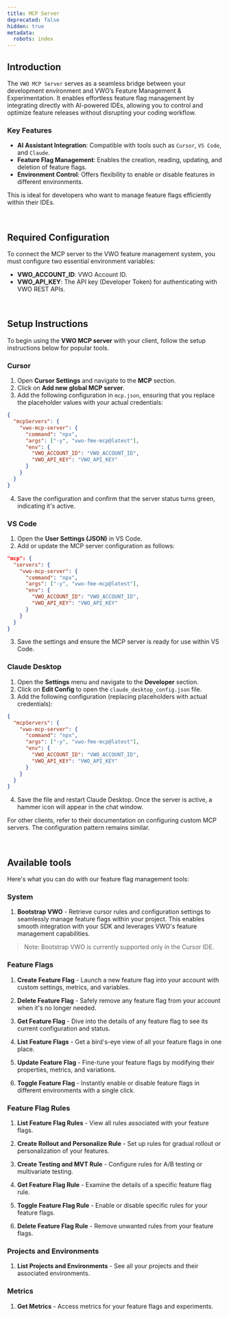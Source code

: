 ```yaml
---
title: MCP Server
deprecated: false
hidden: true
metadata:
  robots: index
---
```

## Introduction

The `VWO MCP Server` serves as a seamless bridge between your development environment and VWO’s Feature Management & Experimentation. It enables effortless feature flag management by integrating directly with AI-powered IDEs, allowing you to control and optimize feature releases without disrupting your coding workflow.

### Key Features

* **AI Assistant Integration**: Compatible with tools such as `Cursor`, `VS Code`, and `Claude`.
* **Feature Flag Management**: Enables the creation, reading, updating, and deletion of feature flags.
* **Environment Control**: Offers flexibility to enable or disable features in different environments.

This is ideal for developers who want to manage feature flags efficiently within their IDEs.

<br />

## Required Configuration

To connect the MCP server to the VWO feature management system, you must configure two essential environment variables:

* **VWO\_ACCOUNT\_ID**: VWO Account ID.
* **VWO\_API\_KEY**: The API key (Developer Token) for authenticating with VWO REST APIs.

<br />

## Setup Instructions

To begin using the **VWO MCP server** with your client, follow the setup instructions below for popular tools.

### Cursor

1. Open **Cursor Settings** and navigate to the **MCP** section.
2. Click on **Add new global MCP server**.
3. Add the following configuration in `mcp.json`, ensuring that you replace the placeholder values with your actual credentials:

```json
{
  "mcpServers": {
    "vwo-mcp-server": {
      "command": "npx",
      "args": ["-y", "vwo-fme-mcp@latest"],
      "env": {
        "VWO_ACCOUNT_ID": "VWO_ACCOUNT_ID",
        "VWO_API_KEY": "VWO_API_KEY"
      }
    }
  }
}

```

4. Save the configuration and confirm that the server status turns green, indicating it's active.

### VS Code

1. Open the **User Settings (JSON)** in VS Code.
2. Add or update the MCP server configuration as follows:

```json
"mcp": {
  "servers": {
    "vwo-mcp-server": {
      "command": "npx",
      "args": ["-y", "vwo-fme-mcp@latest"],
      "env": {
        "VWO_ACCOUNT_ID": "VWO_ACCOUNT_ID",
        "VWO_API_KEY": "VWO_API_KEY"
      }
    }
  }
}
```

3. Save the settings and ensure the MCP server is ready for use within VS Code.

### Claude Desktop

1. Open the **Settings** menu and navigate to the **Developer** section.
2. Click on **Edit Config** to open the `claude_desktop_config.json` file.
3. Add the following configuration (replacing placeholders with actual credentials):

```json
{
  "mcpServers": {
    "vwo-mcp-server": {
      "command": "npx",
      "args": ["-y", "vwo-fme-mcp@latest"],
      "env": {
        "VWO_ACCOUNT_ID": "VWO_ACCOUNT_ID",
        "VWO_API_KEY": "VWO_API_KEY"
      }
    }
  }
}
```

4. Save the file and restart Claude Desktop. Once the server is active, a hammer icon will appear in the chat window.

For other clients, refer to their documentation on configuring custom MCP servers. The configuration pattern remains similar.

<br />

## Available tools

Here's what you can do with our feature flag management tools:

### System

1. **Bootstrap VWO** - Retrieve cursor rules and configuration settings to seamlessly manage feature flags within your project. This enables smooth integration with your SDK and leverages VWO's feature management capabilities.

> Note: Bootstrap VWO  is currently supported only in the Cursor IDE.

### Feature Flags

1. **Create Feature Flag** - Launch a new feature flag into your account with custom settings, metrics, and variables.

2. **Delete Feature Flag** - Safely remove any feature flag from your account when it's no longer needed.

3. **Get Feature Flag** - Dive into the details of any feature flag to see its current configuration and status.

4. **List Feature Flags** - Get a bird's-eye view of all your feature flags in one place.

5. **Update Feature Flag** - Fine-tune your feature flags by modifying their properties, metrics, and variations.

6. **Toggle Feature Flag** - Instantly enable or disable feature flags in different environments with a single click.

### Feature Flag Rules

1. **List Feature Flag Rules** - View all rules associated with your feature flags.

2. **Create Rollout and Personalize Rule** - Set up rules for gradual rollout or personalization of your features.

3. **Create Testing and MVT Rule** - Configure rules for A/B testing or multivariate testing.

4. **Get Feature Flag Rule** - Examine the details of a specific feature flag rule.

5. **Toggle Feature Flag Rule** - Enable or disable specific rules for your feature flags.

6. **Delete Feature Flag Rule** - Remove unwanted rules from your feature flags.

### Projects and Environments

1. **List Projects and Environments** - See all your projects and their associated environments.

### Metrics

1. **Get Metrics** - Access metrics for your feature flags and experiments.